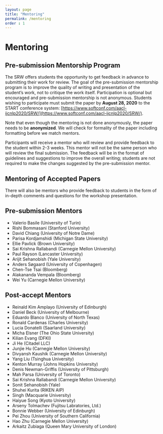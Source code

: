 ```yaml
---
layout: page
title: "Mentoring"
permalink: /mentoring
order : 1
---
```

# Mentoring

## Pre-submission Mentorship Program
The SRW offers students the opportunity to get feedback in advance to submitting their work for review. The goal of the pre-submission mentorship program is to improve the quality of writing and presentation of the student’s work, not to critique the work itself. Participation is optional but encouraged and pre-submission mentorship is not anonymous.
Students wishing to participate must submit the paper by __August 28, 2020__ to the START conference system: [https://www.softconf.com/aacl-ijcnlp2020/SRW/](https://www.softconf.com/aacl-ijcnlp2020/SRW/).

Note that even though the mentoring is not done anonymously, the paper needs to be __anonymized__. We will check for formality of the paper including formatting before we match mentors.

Participants will receive a mentor who will review and provide feedback to the student within 2-3 weeks. This mentor will not be the same person who will review the final submission. The feedback will be in the format of guidelines and suggestions to improve the overall writing; students are not required to make the changes suggested by the pre-submission mentor.

## Mentoring of Accepted Papers

There will also be mentors who provide feedback to students in the form of in-depth comments and questions for the workshop presentation.

## Pre-submission Mentors
- Valerio Basile (University of Turin)
- Rishi Bommasani (Stanford University)
- David Chiang (University of Notre Dame)
- Parisa Kordjamshidi (Michigan State University)
- Ellie Pavlick (Brown University)
- Sai Krishna Rallabandi (Carnegie Mellon University)
- Paul Rayson (Lancaster University)
- Arijit Sehanobish (Yale University)
- Anders Søgaard (University of Copenhagen)
- Chen-Tse Tsai (Bloomberg)
- Alakananda Vempala (Bloomberg)
- Wei Yu (Carnegie Mellon University)

## Post-accept Mentors
- Reinald Kim Amplayo (University of Edinburgh)
- Daniel Beck (University of Melbourne)
- Eduardo Blanco (University of North Texas)
- Ronald Cardenas (Charles University)
- Lucia Donatelli (Saarland University)
- Micha Elsner (The Ohio State University)
- Kilian Evang (DFKI)
- Ji He (Citadel LLC)
- Junjie Hu (Carnegie Mellon University)
- Divyansh Kaushik (Carnegie Mellon University)
- Yang Liu (Tsinghua University)
- Kenton Murray (Johns Hopkins University)
- Denis Newman-Griffis (University of Pittsburgh)
- Mah Parsa (University of Toronto)
- Sai Krishna Rallabandi (Carnegie Mellon University)
- Sonit Sehanobish (Yale)
- Shuhei Kurita (RIKEN AIP)
- Singh (Macquarie University)
- Haiyue Song (Kyoto University)
- Arseny Tolmachev (Fujitsu Labratories, Ltd.)
- Bonnie Webber (University of Edinburgh)
- Pei Zhou (University of Southern California)
- Hao Zhu (Carnegie Mellon University)
- Arkaitz Zubiaga (Queen Mary University of London)
